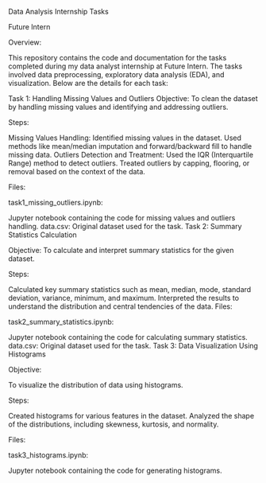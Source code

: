 Data Analysis Internship Tasks 

Future Intern

Overview:

This repository contains the code and documentation for the tasks completed during my data analyst internship at Future Intern. The tasks involved data preprocessing, exploratory data analysis (EDA), and visualization. Below are the details for each task:

Task 1: Handling Missing Values and Outliers
Objective:
To clean the dataset by handling missing values and identifying and addressing outliers.

Steps:

Missing Values Handling:
Identified missing values in the dataset.
Used methods like mean/median imputation and forward/backward fill to handle missing data.
Outliers Detection and Treatment:
Used the IQR (Interquartile Range) method to detect outliers.
Treated outliers by capping, flooring, or removal based on the context of the data.

Files:

task1_missing_outliers.ipynb:

Jupyter notebook containing the code for missing values and outliers handling.
data.csv: Original dataset used for the task.
Task 2: Summary Statistics Calculation

Objective:
To calculate and interpret summary statistics for the given dataset.

Steps:

Calculated key summary statistics such as mean, median, mode, standard deviation, variance, minimum, and maximum.
Interpreted the results to understand the distribution and central tendencies of the data.
Files:

task2_summary_statistics.ipynb:

Jupyter notebook containing the code for calculating summary statistics.
data.csv: Original dataset used for the task.
Task 3: Data Visualization Using Histograms

Objective:

To visualize the distribution of data using histograms.

Steps:

Created histograms for various features in the dataset.
Analyzed the shape of the distributions, including skewness, kurtosis, and normality.

Files:

task3_histograms.ipynb: 

Jupyter notebook containing the code for generating histograms.

